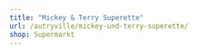 ```yaml
---
title: "Mickey & Terry Superette"
url: /autryville/mickey-und-terry-superette/
shop: Supermarkt
---
```


